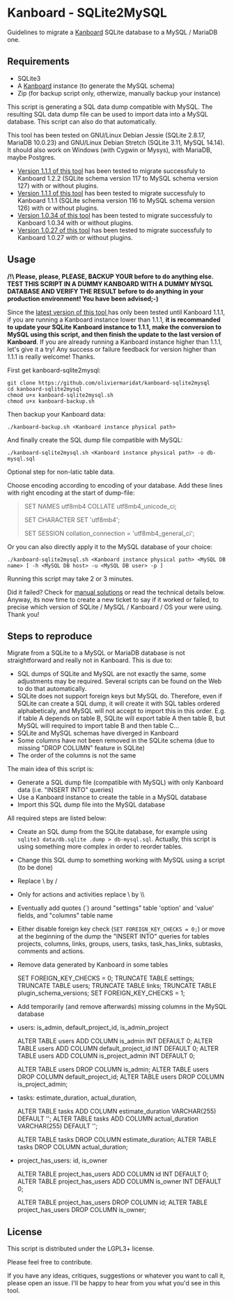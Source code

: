 Kanboard - SQLite2MySQL
=======================

Guidelines to migrate a [Kanboard](https://github.com/fguillot/kanboard) SQLite database to a MySQL / MariaDB one.

Requirements
------------------------

* SQLite3
* A [Kanboard](https://github.com/fguillot/kanboard) instance (to generate the MySQL schema)
* Zip (for backup script only, otherwize, manually backup your instance)

This script is generating a SQL data dump compatible with MySQL. The resulting SQL data dump file can be used to import data into a MySQL database. This script can also do that automatically.

This tool has been tested on GNU/Linux Debian Jessie (SQLite 2.8.17, MariaDB 10.0.23) and GNU/Linux Debian Stretch (SQLite 3.11, MySQL 14.14).
It should also work on Windows (with Cygwin or Mysys), with MariaDB, maybe Postgres.
* [Version 1.1.1 of this tool](https://github.com/oliviermaridat/kanboard-sqlite2mysql/releases/tag/v1.1.1) has been tested to migrate successfuly to Kanboard 1.2.2 (SQLite schema version 117 to MySQL schema version 127) with or without plugins.
* [Version 1.1.1 of this tool](https://github.com/oliviermaridat/kanboard-sqlite2mysql/releases/tag/v1.1.1) has been tested to migrate successfuly to Kanboard 1.1.1 (SQLite schema version 116 to MySQL schema version 126) with or without plugins.
* [Version 1.0.34 of this tool](https://github.com/oliviermaridat/kanboard-sqlite2mysql/releases/tag/v1.1.1) has been tested to migrate successfuly to Kanboard 1.0.34 with or without plugins.
* [Version 1.0.27 of this tool](https://github.com/oliviermaridat/kanboard-sqlite2mysql/releases/tag/v1.1.1) has been tested to migrate successfuly to Kanboard 1.0.27 with or without plugins.

Usage
------------------------

**/!\ Please, please, PLEASE, BACKUP YOUR before to do anything else. TEST THIS SCRIPT IN A DUMMY KANBOARD WITH A DUMMY MYSQL DATABASE AND VERIFY THE RESULT before to do anything in your production environment! You have been advised;-)**

Since the [latest version of this tool ](https://github.com/oliviermaridat/kanboard-sqlite2mysql/releases/latest) has only been tested until Kanboard 1.1.1, if you are running a Kanboard instance lower than 1.1.1, **it is recommanded to update your SQLite Kanboard instance to 1.1.1, make the conversion to MySQL using this script, and then finish the update to the last version of Kanboard**. If you are already running a Kanboard instance higher than 1.1.1, let's give it a try! Any success or failure feedback for version higher than 1.1.1 is really welcome! Thanks.

First get kanboard-sqlite2mysql:

    git clone https://github.com/oliviermaridat/kanboard-sqlite2mysql
    cd kanboard-sqlite2mysql
    chmod u+x kanboard-sqlite2mysql.sh
    chmod u+x kanboard-backup.sh
    
Then backup your Kanboard data:

    ./kanboard-backup.sh <Kanboard instance physical path>

And finally create the SQL dump file compatible with MySQL:

    ./kanboard-sqlite2mysql.sh <Kanboard instance physical path> -o db-mysql.sql

Optional step for non-latic table data.

Choose encoding according to encoding of your database. Add these lines with right encoding at the start of dump-file:
> SET NAMES utf8mb4 COLLATE utf8mb4_unicode_ci;
> 
> SET CHARACTER SET 'utf8mb4';
> 
> SET SESSION collation_connection = 'utf8mb4_general_ci';

Or you can also directly apply it to the MySQL database of your choice:

    ./kanboard-sqlite2mysql.sh <Kanboard instance physical path> <MySQL DB name> [ -h <MySQL DB host> -u <MySQL DB user> -p ]

Running this script may take 2 or 3 minutes.

Did it failed? Check for [manual solutions](https://github.com/oliviermaridat/kanboard-sqlite2mysql/labels/Solution) or read the technical details below.
Anyway, its now time to create a new ticket to say if it worked or failed, to precise which version of SQLite / MySQL / Kanboard / OS your were using. Thank you!

Steps to reproduce
------------------------

Migrate from a SQLite to a MySQL or MariaDB database is not straightforward and really not in Kanboard. This is due to:

* SQL dumps of SQLite and MySQL are not exactly the same, some adjustments may be required. Several scripts can be found on the Web to do that automatically.
* SQLite does not support foreign keys but MySQL do. Therefore, even if SQLite can create a SQL dump, it will create it with SQL tables ordered alphabeticaly, and MySQL will not accept to import this in this order. E.g. if table A depends on table B, SQLite will export table A then table B, but MySQL will required to import table B and then table C...
* SQLite and MySQL schemas have diverged in Kanboard
 * Some columns have not been removed in the SQLite schema (due to missing "DROP COLUMN" feature in SQLite)
 * The order of the columns is not the same

The main idea of this script is:
* Generate a SQL dump file (compatible with MySQL) with only Kanboard data (i.e. "INSERT INTO" queries)
* Use a Kanboard instance to create the table in a MySQL database
* Import this SQL dump file into the MySQL database  

All required steps are listed below:
* Create an SQL dump from the SQLite database, for example using `sqlite3 data/db.sqlite .dump > db-mysql.sql`. Actually, this script is using something more complex in order to reorder tables.
* Change this SQL dump to something working with MySQL using a script (to be done)
 * Replace \ by /
 * Only for actions and activities replace \ by \\\\
 * Eventually add quotes (\`) around "settings" table 'option' and 'value' fields, and "columns" table name
* Either disable foreign key check (`SET FOREIGN_KEY_CHECKS = 0;`) or move  at the beginning of the dump the "INSERT INTO" queries for tables projects, columns, links, groups, users, tasks, task_has_links, subtasks, comments and actions.
* Remove data generated by Kanboard in some tables

    SET FOREIGN_KEY_CHECKS = 0;
    TRUNCATE TABLE settings;
    TRUNCATE TABLE users;
    TRUNCATE TABLE links;
    TRUNCATE TABLE plugin_schema_versions;
    SET FOREIGN_KEY_CHECKS = 1;
    
* Add temporarily (and remove afterwards) missing columns in the MySQL database
 * users: is_admin, default_project_id, is_admin_project
 
    ALTER TABLE users ADD COLUMN is_admin INT DEFAULT 0;
    ALTER TABLE users ADD COLUMN default_project_id INT DEFAULT 0;
    ALTER TABLE users ADD COLUMN is_project_admin INT DEFAULT 0;
    
    ALTER TABLE users DROP COLUMN is_admin;
    ALTER TABLE users DROP COLUMN default_project_id;
    ALTER TABLE users DROP COLUMN is_project_admin;
    
 * tasks: estimate_duration, actual_duration, 

    ALTER TABLE tasks ADD COLUMN estimate_duration VARCHAR(255) DEFAULT '';
    ALTER TABLE tasks ADD COLUMN actual_duration VARCHAR(255) DEFAULT '';
    
    ALTER TABLE tasks DROP COLUMN estimate_duration;
    ALTER TABLE tasks DROP COLUMN actual_duration;
 * project_has_users: id, is_owner

    ALTER TABLE project_has_users ADD COLUMN id INT DEFAULT 0;
    ALTER TABLE project_has_users ADD COLUMN is_owner INT DEFAULT 0;
    
    ALTER TABLE project_has_users DROP COLUMN id;
    ALTER TABLE project_has_users DROP COLUMN is_owner;
    
    
License
--------------------------------

This script is distributed under the LGPL3+ license.

Please feel free to contribute.

If you have any ideas, critiques, suggestions or whatever you want to call it, please open an issue. I'll be happy to hear from you what you'd see in this tool.


